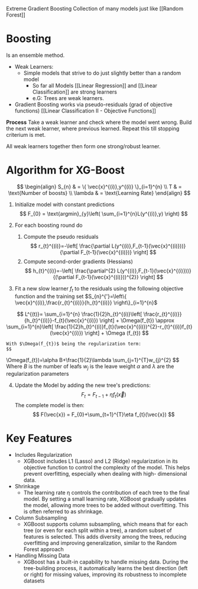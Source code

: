 Extreme Gradient Boosting
Collection of many models just like [[Random Forest]]

# **Boosting**
Is an ensemble method. 
- Weak Learners: 
	- Simple models that strive to do just slightly better than a random model
		- So far all Models [[Linear Regression]] and [[Linear Classification]] are strong learners
		- e.G: Trees are weak learners. 
 - Gradient Boosting works via pseudo-residuals (grad of objective functions) [[Linear Classification II - Objective Functions]]
 

**Process**
Take a weak learner and check where the model went wrong. Build the next weak learner, where previous learned. Repeat this till stopping criterium is met. 

All weak learners together then form one strong/robust learner. 

# **Algorithm for XG-Boost** 
$$
\begin{align}
S_{n}  & = \{ \vec{x}^{(i)},y^{(i)} \}_{i=1}^{n} \\
T & = \text{Number of boosts} \\
\lambda & = \text{Learning Rate}
\end{align}
$$

1) Initialize model with constant predictions
$$
F_{0} = \text{argmin}_{y}\left( \sum_{i=1}^{n}L(y^{(i)},y) \right)
$$
2) For each boosting round do
	1) Compute the pseudo residuals
$$
r_{t}^{(i)}=-\left[ \frac{\partial L(y^{(i)},F_{t-1}(\vec{x}^{(i)}))}{\partial F_{t-1}(\vec{x}^{(i)})} \right]
$$
	2) Compute second-order gradients (Hessians) 
$$
h_{t}^{(i)}=-\left[ \frac{\partial^{2} L(y^{(i)},F_{t-1}(\vec{x}^{(i)}))}{(\partial F_{t-1}(\vec{x}^{(i)}))^{2}} \right]
$$

3) Fit a new slow learner $f_{t}$ to the residuals using the following objective function and the training set $S_{n}^{'}=\left\{  \vec{x}^{(i)},\frac{r_{t}^{(i)}}{h_{t}^{(i)}}  \right\}_{i=1}^{n}$

$$
L^{(t)}= \sum_{i=1}^{n} \frac{1}{2}h_{t}^{(i)}\left[ \frac{r_{t}^{(i)}}{h_{t}^{(i)}}-f_{t}(\vec{x}^{(i)}) \right] + \Omega(f_{t}) \approx \sum_{i=1}^{n}\left[ \frac{1}{2}h_{t}^{(i)}f_{t}(\vec{x}^{(i)})^{2}-r_{t}^{(i)}f_{t}(\vec{x}^{(i)}) \right] + \Omega (f_{t})
$$

	With $\Omega(f_{t})$ being the regularization term: 
	$$
\Omega(f_{t})=\alpha B+\frac{1}{2}\lambda \sum_{j=1}^{T}w_{j}^{2}
	$$
		Where $B$ is the number of leafs
		$w_{j}$ is the leave weight
		$\alpha$ and $\lambda$ are the regularization parameters
		
4) Update the Model by adding the new tree's predictions:
	$$
F_{t}= F_{t-1}+\eta f_{t}(\vec{x})
	$$
The complete model is then: 
$$
F(\vec{x}) = F_{0}+\sum_{t=1}^{T}\eta f_{t}(\vec{x})
$$
# Key Features

- Includes Regularization 
	- XGBoost includes L1 (Lasso) and L2 (Ridge) regularization in its objective function to control the complexity of the model. This helps prevent overfitting, especially when dealing with high- dimensional data.
- Shrinkage
	- The learning rate η controls the contribution of each tree to the final model. By setting a small learning rate, XGBoost gradually updates the model, allowing more trees to be added without overfitting. This is often referred to as shrinkage.
- Column Subsampling
	- XGBoost supports column subsampling, which means that for each tree (or even for each split within a tree), a random subset of features is selected. This adds diversity among the trees, reducing overfitting and improving generalization, similar to the Random Forest approach
- Handling Missing Data
	- XGBoost has a built-in capability to handle missing data. During the tree-building process, it automatically learns the best direction (left or right) for missing values, improving its robustness to incomplete datasets




